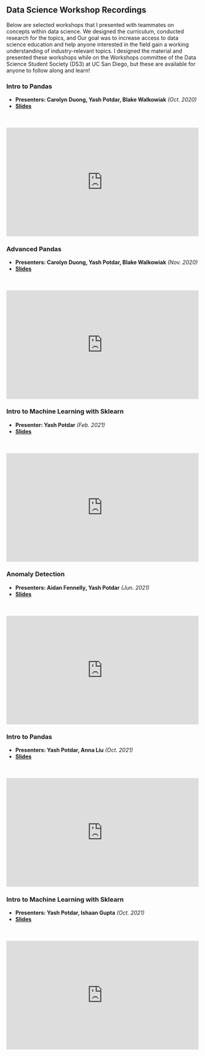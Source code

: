 ---
---

## Data Science Workshop Recordings
Below are selected workshops that I presented with teammates on concepts within data science. We designed the curriculum, conducted research for the topics, and Our goal was to increase access to data science education and help anyone interested in the field gain a working understanding of industry-relevant topics. I designed the material and presented these workshops while on the Workshops committee of the Data Science Student Society (DS3) at UC San Diego, but these are available for anyone to follow along and learn!


### Intro to Pandas 
- **Presenters: Carolyn Duong, Yash Potdar, Blake Walkowiak** *(Oct. 2020)*
- <a href="https://docs.google.com/presentation/d/18ybyLcXbEL7qSlO4A3UhM8VOjfG6LkXjPYozVwX24KE/edit#slide=id.p" target = "_blank">**Slides**</a>
<br>
<br>
<iframe style="width: 100%; aspect-ratio: 16/9;" src="https://www.youtube.com/embed/LN6XWwLVu2s" title="YouTube video player" frameborder="0" allow="accelerometer; autoplay; clipboard-write; encrypted-media; gyroscope; picture-in-picture; web-share" allowfullscreen></iframe>

### Advanced Pandas 
- **Presenters: Carolyn Duong, Yash Potdar, Blake Walkowiak** *(Nov. 2020)*
- <a href="https://docs.google.com/presentation/d/1pv9yAVuFMmiTDvPxAKuul6fAosv-71aXGhimTwWyLjk/edit#slide=id.gad0b223da3_0_13" target = "_blank">**Slides**</a>
<br>
<br>
<iframe style="width: 100%; aspect-ratio: 16/9;" src="https://www.youtube.com/embed/MetSgPWpqpM" title="YouTube video player" frameborder="0" allow="accelerometer; autoplay; clipboard-write; encrypted-media; gyroscope; picture-in-picture; web-share" allowfullscreen></iframe>

### Intro to Machine Learning with Sklearn 
- **Presenter: Yash Potdar** *(Feb. 2021)*
- <a href="https://docs.google.com/presentation/d/1Hw1B5-jLjqEwMqX-X95PgkrSMalVuDY9x8MLMa1ytrk/edit#slide=id.g6c52a2e8d8_0_177" target = "_blank">**Slides**</a>
<!-- SLIDES CURRENTLY REQUIRE TO BE SIGNED INTO UCSD -->
<br>
<br>
<iframe style="width: 100%; aspect-ratio: 16/9;" src="https://www.youtube.com/embed/2p55_wHQW18" title="YouTube video player" frameborder="0" allow="accelerometer; autoplay; clipboard-write; encrypted-media; gyroscope; picture-in-picture; web-share" allowfullscreen></iframe>

### Anomaly Detection 
- **Presenters: Aidan Fennelly, Yash Potdar** *(Jun. 2021)*
- <a href="https://docs.google.com/presentation/d/13ag8whWNkC4Mumrbznvg7g13WOEQGontHIrRqG6plV4/edit#slide=id.p" target = "_blank">**Slides**</a>
<br>
<br>
<iframe style="width: 100%; aspect-ratio: 16/9;" src="https://www.youtube.com/embed/OmA2nJRGiHA" title="YouTube video player" frameborder="0" allow="accelerometer; autoplay; clipboard-write; encrypted-media; gyroscope; picture-in-picture; web-share" allowfullscreen></iframe>

### Intro to Pandas 
- **Presenters: Yash Potdar, Anna Liu** *(Oct. 2021)*
- <a href="https://docs.google.com/presentation/d/1DWZ7OzFwxLztuPNeFpLl_phomDqy3b8nCT__vLmyxuc/edit#slide=id.gf1db675da0_1_219" target = "_blank">**Slides**</a>
<br>
<br>
<iframe style="width: 100%; aspect-ratio: 16/9;" src="https://www.youtube.com/embed/U6-dI04wwpM" title="YouTube video player" frameborder="0" allow="accelerometer; autoplay; clipboard-write; encrypted-media; gyroscope; picture-in-picture; web-share" allowfullscreen></iframe>

### Intro to Machine Learning with Sklearn 
- **Presenters: Yash Potdar, Ishaan Gupta** *(Oct. 2021)*
- <a href="https://docs.google.com/presentation/d/1jSns7rjkhJs3TQwHBUWZEn9MItF_sxLNb_uX_FccM0c/edit#slide=id.gf9db5cb7cc_3_0" target = "_blank">**Slides**</a>
<br>
<br>
<iframe style="width: 100%; aspect-ratio: 16/9;" src="https://www.youtube.com/embed/HI0pIN50V5k" title="YouTube video player" frameborder="0" allow="accelerometer; autoplay; clipboard-write; encrypted-media; gyroscope; picture-in-picture; web-share" allowfullscreen></iframe>
